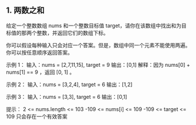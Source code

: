 ## 1. 两数之和
给定一个整数数组 nums 和一个整数目标值 target，请你在该数组中找出和为目标值的那两个整数，并返回它们的数组下标。

你可以假设每种输入只会对应一个答案。但是，数组中同一个元素不能使用两遍。
你可以按任意顺序返回答案。

示例 1：
输入：nums = [2,7,11,15], target = 9
输出：[0,1]
解释：因为 nums[0] + nums[1] == 9 ，返回 [0, 1] 。

示例 2：
输入：nums = [3,2,4], target = 6
输出：[1,2]

示例 3：
输入：nums = [3,3], target = 6
输出：[0,1]
 
提示：
2 <= nums.length <= 103
-109 <= nums[i] <= 109
-109 <= target <= 109
只会存在一个有效答案